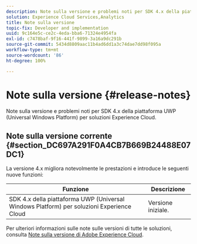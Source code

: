```yaml
---
description: Note sulla versione e problemi noti per SDK 4.x della piattaforma UWP (Universal Windows Platform) per soluzioni Experience Cloud.
solution: Experience Cloud Services,Analytics
title: Note sulla versione
topic-fix: Developer and implementation
uuid: 9c164e5c-ce2c-4eda-bba6-71324e4954fa
exl-id: c7478baf-9f16-441f-9899-3a16a9dc291b
source-git-commit: 5434d8809aac11b4ad6dd1a3c74dae7dd98f095a
workflow-type: tm+mt
source-wordcount: '86'
ht-degree: 100%

---
```


# Note sulla versione {#release-notes}

Note sulla versione e problemi noti per SDK 4.x della piattaforma UWP (Universal Windows Platform) per soluzioni Experience Cloud.

## Note sulla versione corrente {#section_DC697A291F0A4CB7B669B24488E07DC1}

La versione 4.x migliora notevolmente le prestazioni e introduce le seguenti nuove funzioni:

| Funzione | Descrizione |
|--- |--- |
| SDK 4.x della piattaforma UWP (Universal Windows Platform) per soluzioni Experience Cloud | Versione iniziale. |

Per ulteriori informazioni sulle note sulle versioni di tutte le soluzioni, consulta [Note sulla versione di Adobe Experience Cloud](https://experienceleague.adobe.com/docs/release-notes/experience-cloud/current.html?lang=it).
